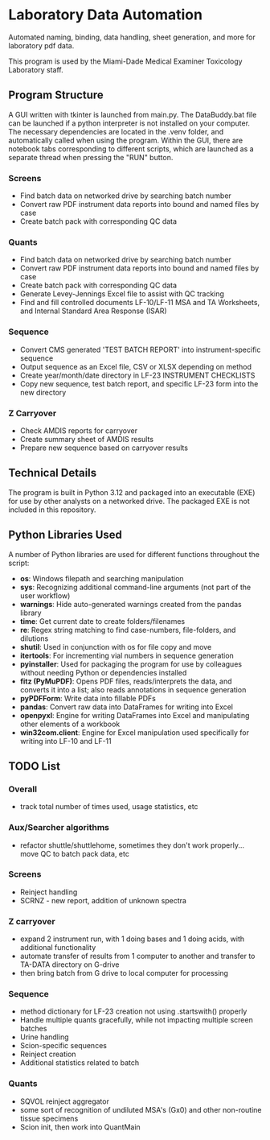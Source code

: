 # Laboratory Data Automation

Automated naming, binding, data handling, sheet generation, and more for laboratory pdf data.

This program is used by the Miami-Dade Medical Examiner Toxicology Laboratory staff.

## Program Structure
A GUI written with tkinter is launched from main.py. The DataBuddy.bat file can be launched if a python interpreter is not installed on your computer. The necessary dependencies are located in the .venv folder, and automatically called when using the program.
Within the GUI, there are notebook tabs corresponding to different scripts, which are launched as a separate thread when pressing the "RUN" button.


### Screens
- Find batch data on networked drive by searching batch number
- Convert raw PDF instrument data reports into bound and named files by case
- Create batch pack with corresponding QC data

### Quants
- Find batch data on networked drive by searching batch number
- Convert raw PDF instrument data reports into bound and named files by case
- Create batch pack with corresponding QC data
- Generate Levey-Jennings Excel file to assist with QC tracking
- Find and fill controlled documents LF-10/LF-11 MSA and TA Worksheets, and Internal Standard Area Response (ISAR)

### Sequence
- Convert CMS generated 'TEST BATCH REPORT' into instrument-specific sequence
- Output sequence as an Excel file, CSV or XLSX depending on method
- Create year/month/date directory in LF-23 INSTRUMENT CHECKLISTS
- Copy new sequence, test batch report, and specific LF-23 form into the new directory

### Z Carryover
- Check AMDIS reports for carryover
- Create summary sheet of AMDIS results
- Prepare new sequence based on carryover results

## Technical Details
The program is built in Python 3.12 and packaged into an executable (EXE) for use by other analysts on a networked drive. The packaged EXE is not included in this repository.

## Python Libraries Used
A number of Python libraries are used for different functions throughout the script:
- **os**: Windows filepath and searching manipulation
- **sys**: Recognizing additional command-line arguments (not part of the user workflow)
- **warnings**: Hide auto-generated warnings created from the pandas library
- **time**: Get current date to create folders/filenames
- **re**: Regex string matching to find case-numbers, file-folders, and dilutions
- **shutil**: Used in conjunction with os for file copy and move
- **itertools**: For incrementing vial numbers in sequence generation
- **pyinstaller**: Used for packaging the program for use by colleagues without needing Python or dependencies installed
- **fitz (PyMuPDF)**: Opens PDF files, reads/interprets the data, and converts it into a list; also reads annotations in sequence generation
- **pyPDFForm**: Write data into fillable PDFs
- **pandas**: Convert raw data into DataFrames for writing into Excel
- **openpyxl**: Engine for writing DataFrames into Excel and manipulating other elements of a workbook
- **win32com.client**: Engine for Excel manipulation used specifically for writing into LF-10 and LF-11

## TODO List
### Overall
- track total number of times used, usage statistics, etc

### Aux/Searcher algorithms
- refactor shuttle/shuttlehome, sometimes they don't work properly... move QC to batch pack data, etc

### Screens
- Reinject handling
- SCRNZ - new report, addition of unknown spectra

### Z carryover
- expand 2 instrument run, with 1 doing bases and 1 doing acids, with additional functionality
- automate transfer of results from 1 computer to another and transfer to TA-DATA directory on G-drive
- then bring batch from G drive to local computer for processing

### Sequence
- method dictionary for LF-23 creation not using .startswith() properly
- Handle multiple quants gracefully, while not impacting multiple screen batches
- Urine handling
- Scion-specific sequences
- Reinject creation
- Additional statistics related to batch

### Quants
- SQVOL reinject aggregator
- some sort of recognition of undiluted MSA's (Gx0) and other non-routine tissue specimens
- Scion init, then work into QuantMain
